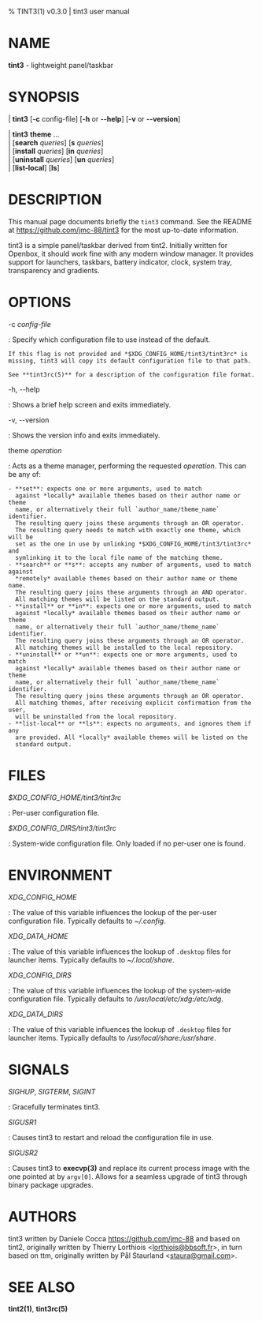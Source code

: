 % TINT3(1) v0.3.0 | tint3 user manual

# NAME

**tint3** - lightweight panel/taskbar

# SYNOPSIS

| **tint3** \[**-c** config-file] \[**-h** or **--help**] \[**-v** or **--version**]

| **tint3** **theme** ... \
|   \[**search** *queries*] \[**s** *queries*] \
|   \[**install** *queries*] \[**in** *queries*] \
|   \[**uninstall** *queries*] \[**un** *queries*] \
|   \[**list-local**] \[**ls**]

# DESCRIPTION

This manual page documents briefly the `tint3` command.
See the README at <https://github.com/jmc-88/tint3> for the most up-to-date
information.

tint3 is a simple panel/taskbar derived from tint2.
Initially written for Openbox, it should work fine with any modern window
manager. It provides support for launchers, taskbars, battery indicator, clock,
system tray, transparency and gradients.

# OPTIONS

-c *config-file*

:   Specify which configuration file to use instead of the default.

    If this flag is not provided and *$XDG_CONFIG_HOME/tint3/tint3rc* is
    missing, tint3 will copy its default configuration file to that path.

    See **tint3rc(5)** for a description of the configuration file format.

-h, --help

:   Shows a brief help screen and exits immediately.

-v, --version

:   Shows the version info and exits immediately.

theme *operation*

:   Acts as a theme manager, performing the requested *operation*. This can
    be any of:

    - **set**: expects one or more arguments, used to match
      against *locally* available themes based on their author name or theme
      name, or alternatively their full `author_name/theme_name` identifier.
      The resulting query joins these arguments through an OR operator.
      The resulting query needs to match with exactly one theme, which will be
      set as the one in use by unlinking *$XDG_CONFIG_HOME/tint3/tint3rc* and
      symlinking it to the local file name of the matching theme.
    - **search** or **s**: accepts any number of arguments, used to match against
      *remotely* available themes based on their author name or theme name.
      The resulting query joins these arguments through an AND operator.
      All matching themes will be listed on the standard output.
    - **install** or **in**: expects one or more arguments, used to match
      against *locally* available themes based on their author name or theme
      name, or alternatively their full `author_name/theme_name` identifier.
      The resulting query joins these arguments through an OR operator.
      All matching themes will be installed to the local repository.
    - **uninstall** or **un**: expects one or more arguments, used to match
      against *locally* available themes based on their author name or theme
      name, or alternatively their full `author_name/theme_name` identifier.
      The resulting query joins these arguments through an OR operator.
      All matching themes, after receiving explicit confirmation from the user,
      will be uninstalled from the local repository.
    - **list-local** or **ls**: expects no arguments, and ignores them if any
      are provided. All *locally* available themes will be listed on the
      standard output.

# FILES

*$XDG_CONFIG_HOME/tint3/tint3rc*

:   Per-user configuration file.

*$XDG_CONFIG_DIRS/tint3/tint3rc*

:   System-wide configuration file. Only loaded if no per-user one is found.

# ENVIRONMENT

*XDG_CONFIG_HOME*

:   The value of this variable influences the lookup of the per-user
    configuration file. Typically defaults to *~/.config*.

*XDG_DATA_HOME*

:   The value of this variable influences the lookup of `.desktop` files for
    launcher items. Typically defaults to *~/.local/share*.

*XDG_CONFIG_DIRS*

:   The value of this variable influences the lookup of the system-wide
    configuration file. Typically defaults to */usr/local/etc/xdg:/etc/xdg*.

*XDG_DATA_DIRS*

:   The value of this variable influences the lookup of `.desktop` files for
    launcher items. Typically defaults to */usr/local/share:/usr/share*.

# SIGNALS

*SIGHUP*, *SIGTERM*, *SIGINT*

:   Gracefully terminates tint3.

*SIGUSR1*

:   Causes tint3 to restart and reload the configuration file in use.

*SIGUSR2*

:   Causes tint3 to **execvp(3)** and replace its current process image with the
    one pointed at by `argv[0]`. Allows for a seamless upgrade of tint3 through
    binary package upgrades.

# AUTHORS

tint3 written by Daniele Cocca <https://github.com/jmc-88> and based on tint2,
originally written by Thierry Lorthiois &lt;lorthiois@bbsoft.fr>, in turn based
on ttm, originally written by Pål Staurland &lt;staura@gmail.com>.

# SEE ALSO

**tint2(1)**, **tint3rc(5)**
